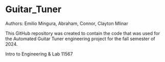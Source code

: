 # Guitar_Tuner
Authors: Emilio Mingura, Abraham, Connor, Clayton Mlinar

This GitHub repository was created to contain the code that was used for the Automated Guitar Tuner engineering project for the fall semester of 2024.

Intro to Engineering & Lab 11567
